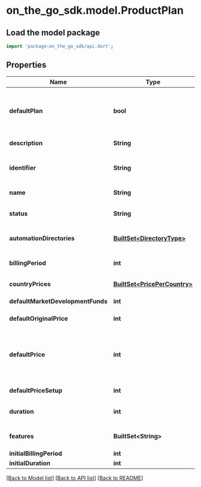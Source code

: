# on_the_go_sdk.model.ProductPlan

## Load the model package
```dart
import 'package:on_the_go_sdk/api.dart';
```

## Properties
Name | Type | Description | Notes
------------ | ------------- | ------------- | -------------
**defaultPlan** | **bool** | True, if this is the default ProductPlan. A new created business will get this product plan, if not declared differently. | [optional] 
**description** | **String** | Description of the plan | [optional] 
**identifier** | **String** | The Product Plan identifier based on your internal identification system | [optional] 
**name** | **String** | The name of the product plan | 
**status** | **String** | One among PENDING_APPROVAL, ACTIVE, INACTIVE | [optional] 
**automationDirectories** | [**BuiltSet&lt;DirectoryType&gt;**](DirectoryType.md) | List of directories supported by this plan | [optional] 
**billingPeriod** | **int** | Period in months for which the location is billed | [optional] 
**countryPrices** | [**BuiltSet&lt;PricePerCountry&gt;**](PricePerCountry.md) | List of country specific prices | [optional] 
**defaultMarketDevelopmentFunds** | **int** | Default Market Development Funds | [optional] 
**defaultOriginalPrice** | **int** | Default Original Price in cent | [optional] 
**defaultPrice** | **int** | Mandatory if countryPrices is not populated. Define a global price for the Product Plan that gets applied for all countries | [optional] 
**defaultPriceSetup** | **int** | Set-up price per location in cent | [optional] 
**duration** | **int** | Duration of the Product Plan in months | 
**features** | **BuiltSet&lt;String&gt;** | List of features supported by this plan | [optional] 
**initialBillingPeriod** | **int** | Initial Billing Period | [optional] 
**initialDuration** | **int** | Initial Duration | [optional] 

[[Back to Model list]](../README.md#documentation-for-models) [[Back to API list]](../README.md#documentation-for-api-endpoints) [[Back to README]](../README.md)


